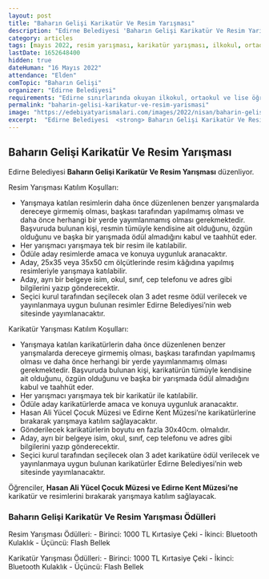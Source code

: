 ```yaml
---
layout: post
title: "Baharın Gelişi Karikatür Ve Resim Yarışması"
description: "Edirne Belediyesi 'Baharın Gelişi Karikatür Ve Resim Yarışması' düzenliyor."
category: articles
tags: [mayıs 2022, resim yarışması, karikatür yarışması, ilkokul, ortaokul, lise, edirne]
lastDate: 1652648400
hidden: true
dateHuman: "16 Mayıs 2022"
attendance: "Elden"
comTopic: "Baharın Gelişi"
organizer: "Edirne Belediyesi"
requirements: "Edirne sınırlarında okuyan ilkokul, ortaokul ve lise öğrencileri katılabilir."
permalink: "baharin-gelisi-karikatur-ve-resim-yarismasi"
image: "https://edebiyatyarismalari.com/images/2022/nisan/baharin-gelisi-karikatur-ve-resim-yarismasi.jpg"
excerpt:  "Edirne Belediyesi  <strong> Baharın Gelişi Karikatür Ve Resim Yarışması </strong> düzenliyor."
---
```


## Baharın Gelişi Karikatür Ve Resim Yarışması
Edirne Belediyesi **Baharın Gelişi Karikatür Ve Resim Yarışması** düzenliyor.

Resim Yarışması Katılım Koşulları:
- Yarışmaya katılan resimlerin daha önce düzenlenen benzer yarışmalarda dereceye girmemiş olması, başkası tarafından yapılmamış olması ve daha önce herhangi bir yerde yayımlanmamış olması gerekmektedir. Başvuruda bulunan kişi, resmin tümüyle kendisine ait olduğunu, özgün olduğunu ve başka bir yarışmada ödül almadığını kabul ve taahhüt eder.
- Her yarışmacı yarışmaya tek bir resim ile katılabilir.
- Ödüle aday resimlerde amaca ve konuya uygunluk aranacaktır.
- Aday, 25x35 veya 35x50 cm ölçütlerinde resim kâğıdına yapılmış resimleriyle yarışmaya katılabilir.
- Aday, ayrı bir belgeye isim, okul, sınıf, cep telefonu ve adres gibi bilgilerini yazıp gönderecektir.
- Seçici kurul tarafından seçilecek olan 3 adet resme ödül verilecek ve yayınlanmaya uygun bulunan resimler Edirne Belediyesi’nin web sitesinde yayımlanacaktır.

Karikatür Yarışması Katılım Koşulları:
- Yarışmaya katılan karikatürlerin daha önce düzenlenen benzer yarışmalarda dereceye girmemiş olması, başkası tarafından yapılmamış olması ve daha önce herhangi bir yerde yayımlanmamış olması gerekmektedir. Başvuruda bulunan kişi, karikatürün tümüyle kendisine ait olduğunu, özgün olduğunu ve başka bir yarışmada ödül almadığını kabul ve taahhüt eder. 
- Her yarışmacı yarışmaya tek bir karikatür ile katılabilir.
- Ödüle aday karikatürlerde amaca ve konuya uygunluk aranacaktır.
- Hasan Ali Yücel Çocuk Müzesi ve Edirne Kent Müzesi’ne karikatürlerine bırakarak yarışmaya katılım sağlayacaktır.
- Gönderilecek karikatürlerin boyutu en fazla 30x40cm. olmalıdır.
- Aday, ayrı bir belgeye isim, okul, sınıf, cep telefonu ve adres gibi bilgilerini yazıp gönderecektir.
- Seçici kurul tarafından seçilecek olan 3 adet karikatüre ödül verilecek ve yayınlanmaya uygun bulunan karikatürler Edirne Belediyesi’nin web sitesinde yayımlanacaktır.

Öğrenciler, **Hasan Ali Yücel Çocuk Müzesi ve Edirne Kent Müzesi’ne** karikatür ve resimlerini bırakarak yarışmaya katılım sağlayacak.


### Baharın Gelişi Karikatür Ve Resim Yarışması Ödülleri
Resim Yarışması Ödülleri:
    - Birinci: 1000 TL Kırtasiye Çeki
    - İkinci: Bluetooth Kulaklık
    - Üçüncü: Flash Bellek

Karikatür Yarışması Ödülleri:
    - Birinci: 1000 TL Kırtasiye Çeki
    - İkinci: Bluetooth Kulaklık
    - Üçüncü: Flash Bellek